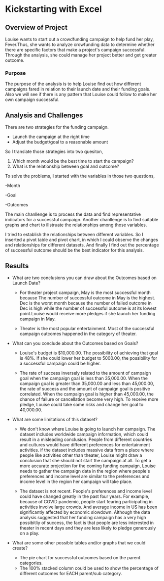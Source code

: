 # Kickstarting with Excel

## Overview of Project

Louise wants to start out a crowdfunding campaign to help fund her play, Fever.Thus, she wants to analyze crowfunding data to determine whether there are specific factors that make a project's campaign successful. Through the analysis, she could manage her project better and get greater outcome.

### Purpose

The purpose of the analysis is to help Louise find out how different campaigns fared in relation to their launch date and their funding goals. Also we will see if there is any pattern that Louise could follow to make her own campaign successful. 

## Analysis and Challenges
There are two strategies for the funding campaign. 
- Launch the campaign at the right time
- Adjust the budget/goal to a reasonable amount

So I translate those strategies into two quesiton, 
 1. Which month would be the best time to start the campaign?
 2. What is the relationship between goal and outcome? 

To solve the problems, I started with the variables in those two questions,

-Month

-Goal 

-Outcomes

The main chanllenge is to process the data and find representative indicators for a successful campaign. Another chanllenge is to find suitable graphs and chart to illstruate the relationships among those variables. 

I tried to establish the relationships between different variables. So I inserted a pivot table and pivot chart, in which I could observe the changes and relationships for different datasets. And finally I find out the percentage of successful outcome should be the best indicator for this analysis. 

## Results

- What are two conclusions you can draw about the Outcomes based on Launch Date?

   * For theater project campaign, May is the most successful month because The number of successful outcome in May is the highest. Dec is the worst month because the number of failed outcome in Dec is high while the number of successful outcome is at its lowest point.Louise would receive more pledges if she launch her funding campaign in May. 
 
   * Theater is the most popular entertainment. Most of the successful campaign outcomes happened in the category of theater. 
   
- What can you conclude about the Outcomes based on Goals?

   * Louise's budget is $10,000.00. The possibility of achieving that goal is 48%. If she  could lower her budget to 5000.00, the possibility for a successful campaign could be higher. 
 
   * The rate of success inversely related to the amount of campaign goal when the campaign goal is less than 35,000.00. When the campaign goal is greater than 35,000.00 and less than 45,000.00, the rate of success and the amount of campaign goal is positive correlated. When the campaign goal is higher than 45,000.00, the chance of failure or cancellation become very high. To receive more pledge, Louise could take some risks and change her goal to 40,000.00. 
 

- What are some limitations of this dataset?

   * We don't know where Louise is going to launch her campaign. The dataset includes worldwide campaign information, which could result in a misleading conclusion. People from different countries and cultures would have different preferences for entertainment activities. if the dataset includes massive data from a place where people like activities other than theater, Louise might draw a conclusion that she should not start the campaign at all. To get a more accurate projection for the coming funding campaign, Louise needs to gather the campaign data in the region where people's preferences and income level are similar to the preferences and income level in the region her campaign will take place. 
 
   * The dataset is not recent. People's preferences and income level could have changed greatly in the past four years. For example, because of COVID pandemic, people start fearing participating in activities involve large crowds. And average income in US has been significantly affected by economic slowdown. Although the data analysis suggested that her funding campaign has a very high possibitliy of success, the fact is that people are less interested in theater in recent days and they are less likely to pledge generously on a play. 
 
 
- What are some other possible tables and/or graphs that we could create?

   * The pie chart for successful outcomes based on the parent categories. 
   * The 100% stacked column could be used to show the percentage of different outcomes for EACH parent/sub category.  
 
